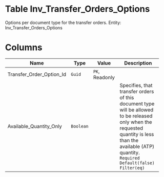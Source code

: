 # Table Inv_Transfer_Orders_Options

Options per document type for the transfer orders. Entity: Inv_Transfer_Orders_Options

# Columns

| Name | Type | Value | Description |
| - | - | - | --- |
|Transfer_Order_Option_Id|`Guid`|`PK`, Readonly||
|Available_Quantity_Only|`Boolean`||Specifies, that transfer orders of this document type will be allowed to be released only when the requested quantity is less than the available (ATP) quantity. `Required` `Default(false)` `Filter(eq)` |
